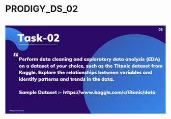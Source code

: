 # PRODIGY_DS_02

<br>
<img src="https://github.com/sirilalithaadapa/PRODIGY_DS_02/blob/main/Screenshot%20(424).png">
